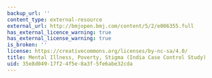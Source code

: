```yaml
---
backup_url: ''
content_type: external-resource
external_url: http://bmjopen.bmj.com/content/5/2/e006355.full
has_external_licence_warning: true
has_external_license_warning: true
is_broken: ''
license: https://creativecommons.org/licenses/by-nc-sa/4.0/
title: Mental Illness, Poverty, Stigma (India Case Control Study)
uid: 35e8d049-17f2-4f5e-8a3f-5fe6abe32cda
---
```

